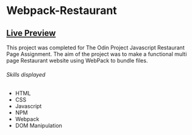 # Webpack-Restaurant

## <a href="https://brodeed.github.io/webpack-restaurant/">Live Preview</a><br>

This project was completed for The Odin Project Javascript Restaurant Page Assignment. The aim of the project was to make a functional multi page Restaurant website using WebPack to bundle files.

###### Skills displayed

- HTML
- CSS
- Javascript
- NPM
- Webpack
- DOM Manipulation
